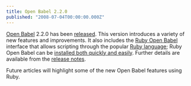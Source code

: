 ```yaml
---
title: Open Babel 2.2.0
published: "2008-07-04T00:00:00.000Z"
---
```


[Open Babel](http://openbabel.org) 2.2.0 has been [released](http://sourceforge.net/project/showfiles.php?group_id=40728&package_id=32894). This version introduces a variety of new features and improvements. It also includes the [Ruby Open Babel](/articles/2007/04/09/painless-installation-of-ruby-open-babel) interface that allows scripting through the popular [Ruby language](http://ruby-lang.org); Ruby Open Babel can be [installed both quickly and easily](/articles/2007/04/09/painless-installation-of-ruby-open-babel). Further details are available from the [release notes](http://openbabel.org/wiki/Open_Babel_2.2.0).

Future articles will highlight some of the new Open Babel features using Ruby.